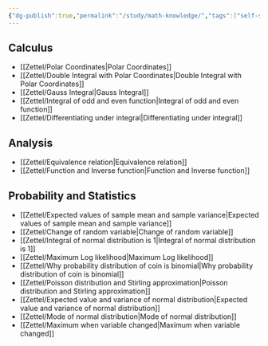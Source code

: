 ```yaml
---
{"dg-publish":true,"permalink":"/study/math-knowledge/","tags":["self-study"]}
---
```


## Calculus

- [[Zettel/Polar Coordinates\|Polar Coordinates]]
- [[Zettel/Double Integral with Polar Coordinates\|Double Integral with Polar Coordinates]]
- [[Zettel/Gauss Integral\|Gauss Integral]]
- [[Zettel/Integral of odd and even function\|Integral of odd and even function]]
- [[Zettel/Differentiating under integral\|Differentiating under integral]]
## Analysis

- [[Zettel/Equivalence relation\|Equivalence relation]]
- [[Zettel/Function and Inverse function\|Function and Inverse function]]
## Probability and Statistics

- [[Zettel/Expected values of sample mean and sample variance\|Expected values of sample mean and sample variance]]
- [[Zettel/Change of random variable\|Change of random variable]]
- [[Zettel/Integral of normal distribution is 1\|Integral of normal distribution is 1]]
- [[Zettel/Maximum Log likelihood\|Maximum Log likelihood]]
- [[Zettel/Why probability distribution of coin is binomial\|Why probability distribution of coin is binomial]]
- [[Zettel/Poisson distribution and Stirling approximation\|Poisson distribution and Stirling approximation]]
- [[Zettel/Expected value and variance of normal distribution\|Expected value and variance of normal distribution]]
- [[Zettel/Mode of normal distribution\|Mode of normal distribution]]
- [[Zettel/Maximum when variable changed\|Maximum when variable changed]]